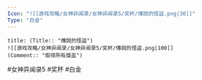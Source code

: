 ```yaml
---
Icon: "![[游戏攻略/女神异闻录/女神异闻录5/奖杯/傳說的怪盜.png|30]]"
Type: "白金"
---
```

```ad-common-platinum-trophy
title: (Title:: "傳說的怪盜")
![[游戏攻略/女神异闻录/女神异闻录5/奖杯/傳說的怪盜.png|100]]
(Comment:: "取得所有獎盃")
```

#女神异闻录5 #奖杯 #白金
